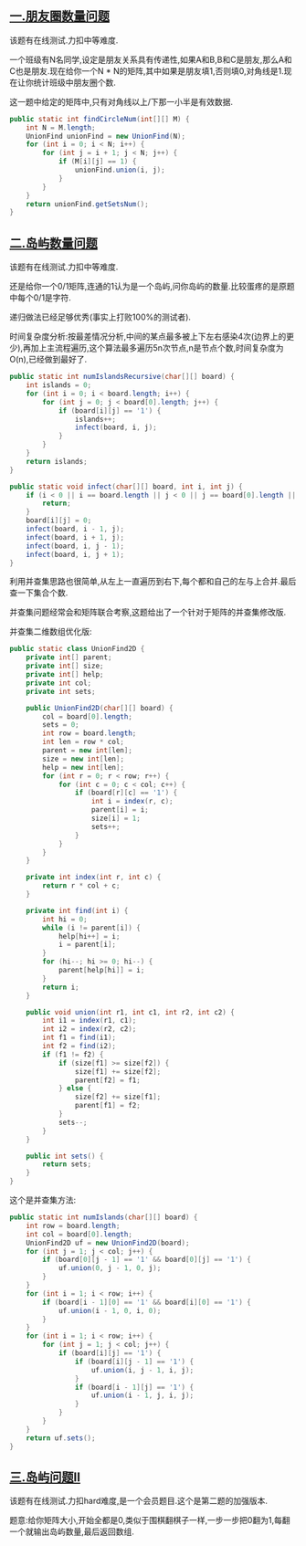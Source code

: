 ## [一.朋友圈数量问题](https://leetcode.com/problems/friend-circles/)

该题有在线测试.力扣中等难度.

一个班级有N名同学,设定是朋友关系具有传递性,如果A和B,B和C是朋友,那么A和C也是朋友.现在给你一个N * N的矩阵,其中如果是朋友填1,否则填0,对角线是1.现在让你统计班级中朋友圈个数.

这一题中给定的矩阵中,只有对角线以上/下那一小半是有效数据.

```java
public static int findCircleNum(int[][] M) {
    int N = M.length;
    UnionFind unionFind = new UnionFind(N);
    for (int i = 0; i < N; i++) {
        for (int j = i + 1; j < N; j++) {
            if (M[i][j] == 1) { 
                unionFind.union(i, j);
            }
        }
    }
    return unionFind.getSetsNum();
}
```

## [二.岛屿数量问题](https://leetcode.com/problems/number-of-islands/)

该题有在线测试.力扣中等难度.

还是给你一个0/1矩阵,连通的1认为是一个岛屿,问你岛屿的数量.比较蛋疼的是原题中每个0/1是字符.

递归做法已经足够优秀(事实上打败100%的测试者).

时间复杂度分析:按最差情况分析,中间的某点最多被上下左右感染4次(边界上的更少),再加上主流程遍历,这个算法最多遍历5n次节点,n是节点个数,时间复杂度为O(n),已经做到最好了.

```java
public static int numIslandsRecursive(char[][] board) {
    int islands = 0;
    for (int i = 0; i < board.length; i++) {
        for (int j = 0; j < board[0].length; j++) {
            if (board[i][j] == '1') {
                islands++;
                infect(board, i, j);
            }
        }
    }
    return islands;
}

public static void infect(char[][] board, int i, int j) {
    if (i < 0 || i == board.length || j < 0 || j == board[0].length || board[i][j] != '1') {
        return;
    }
    board[i][j] = 0;
    infect(board, i - 1, j);
    infect(board, i + 1, j);
    infect(board, i, j - 1);
    infect(board, i, j + 1);
}
```

利用并查集思路也很简单,从左上一直遍历到右下,每个都和自己的左与上合并.最后查一下集合个数.

并查集问题经常会和矩阵联合考察,这题给出了一个针对于矩阵的并查集修改版.

并查集二维数组优化版:

```java
public static class UnionFind2D {
    private int[] parent;
    private int[] size;
    private int[] help;
    private int col;
    private int sets;

    public UnionFind2D(char[][] board) {
        col = board[0].length;
        sets = 0;
        int row = board.length;
        int len = row * col;
        parent = new int[len];
        size = new int[len];
        help = new int[len];
        for (int r = 0; r < row; r++) {
            for (int c = 0; c < col; c++) {
                if (board[r][c] == '1') {
                    int i = index(r, c);
                    parent[i] = i;
                    size[i] = 1;
                    sets++;
                }
            }
        }
    }

    private int index(int r, int c) {
        return r * col + c;
    }

    private int find(int i) {
        int hi = 0;
        while (i != parent[i]) {
            help[hi++] = i;
            i = parent[i];
        }
        for (hi--; hi >= 0; hi--) {
            parent[help[hi]] = i;
        }
        return i;
    }

    public void union(int r1, int c1, int r2, int c2) {
        int i1 = index(r1, c1);
        int i2 = index(r2, c2);
        int f1 = find(i1);
        int f2 = find(i2);
        if (f1 != f2) {
            if (size[f1] >= size[f2]) {
                size[f1] += size[f2];
                parent[f2] = f1;
            } else {
                size[f2] += size[f1];
                parent[f1] = f2;
            }
            sets--;
        }
    }

    public int sets() {
        return sets;
    }
}
```

这个是并查集方法:

```java
public static int numIslands(char[][] board) {
    int row = board.length;
    int col = board[0].length;
    UnionFind2D uf = new UnionFind2D(board);
    for (int j = 1; j < col; j++) {
        if (board[0][j - 1] == '1' && board[0][j] == '1') {
            uf.union(0, j - 1, 0, j);
        }
    }
    for (int i = 1; i < row; i++) {
        if (board[i - 1][0] == '1' && board[i][0] == '1') {
            uf.union(i - 1, 0, i, 0);
        }
    }
    for (int i = 1; i < row; i++) {
        for (int j = 1; j < col; j++) {
            if (board[i][j] == '1') {
                if (board[i][j - 1] == '1') {
                    uf.union(i, j - 1, i, j);
                }
                if (board[i - 1][j] == '1') {
                    uf.union(i - 1, j, i, j);
                }
            }
        }
    }
    return uf.sets();
}
```

## [三.岛屿问题Ⅱ](https://leetcode.com/problems/number-of-islands-ii/)

该题有在线测试.力扣hard难度,是一个会员题目.这个是第二题的加强版本.

题意:给你矩阵大小,开始全都是0,类似于围棋翻棋子一样,一步一步把0翻为1,每翻一个就输出岛屿数量,最后返回数组.